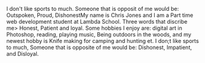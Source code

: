 I don't like sports to much. Someone that is opposit of me would be: Outspoken, Proud, DishonestMy name is Chris Jones and I am a Part time web development student at Lambda School. Three words that discribe me> Honest, Patient and loyal. Some hobbies I enjoy are: digital art in Photoshop, reading, playing music, Being outdoors in the woods, and  my newest hobby is Knife making for camping and hunting et. I don;t like sports to much, Someone that is opposite of me would be: Dishonest, Impatient, and Disloyal.